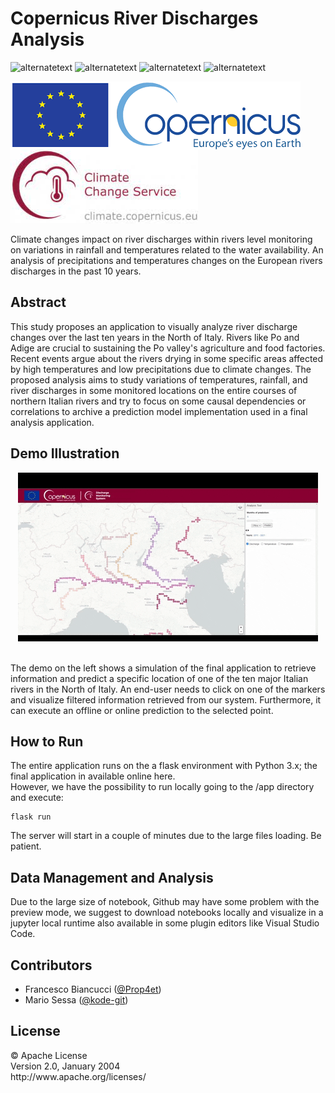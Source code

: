 # Copernicus River Discharges Analysis
<p>
  <img src="https://img.shields.io/static/v1?label=build&message=passing&color=%3CCOLOR%3E" alt="alternatetext">
  <img src="https://img.shields.io/badge/version-1.0%20-red" alt="alternatetext">
	<img src="https://img.shields.io/badge/state-dev-orange" alt="alternatetext">
  <img src="https://img.shields.io/badge/python-3.9.13-blue" alt="alternatetext">
</p>

<img align="center" src="/src/copernicus-logo.png"> <img align="center"  src="/src/cds-logo.jpeg"><br><br>
Climate changes impact on river discharges within rivers level monitoring on variations in rainfall and temperatures related to the water availability. An analysis of precipitations and temperatures changes on the European rivers discharges in the past 10 years.

## Abstract 
This study proposes an application to visually analyze river discharge changes over the last ten years in the North of Italy. Rivers like Po and Adige are crucial to sustaining the Po valley's agriculture and food factories. Recent events argue about the rivers drying in some specific areas affected by high temperatures and low precipitations due to climate changes. The proposed analysis aims to study variations of temperatures, rainfall, and river discharges in some monitored locations on the entire courses of northern Italian rivers and try to focus on some causal dependencies or correlations to archive a prediction model implementation used in a final analysis application. 

## Demo Illustration
<p align="center">
<img  width="480" height="270" src="demo.gif">
</p><br>
The demo on the left shows a simulation of the final application to retrieve information and predict a specific location of one of the ten major Italian rivers in the North of Italy. An end-user needs to click on one of the markers and visualize filtered information retrieved from our system. Furthermore, it can execute an offline or online prediction to the selected point.

## How to Run
The entire application runs on the a flask environment with Python 3.x; the final application in available online here. <br>
However, we have the possibility to run locally going to the /app directory and execute:
```
flask run
```
The server will start in a couple of minutes due to the large files loading. Be patient.

## Data Management and Analysis
Due to the large size of notebook, Github may have some problem with the preview mode, we suggest to download notebooks locally and visualize in a jupyter local runtime also available in some plugin editors like Visual Studio Code. 

## Contributors
- Francesco Biancucci (<a href="https://github.com/Prop4et">@Prop4et</a>)
- Mario Sessa (<a href="https://github.com/kode-git">@kode-git</a>)

## License
<p align="left">
© Apache License <br>
Version 2.0, January 2004  <br>
http://www.apache.org/licenses/  <br>
</p>
